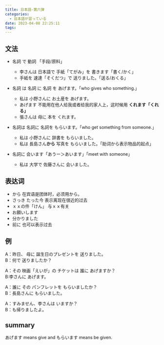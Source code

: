 ```yaml
---
title: 日本語-第六弹
categories:
  - 日本語が習っている
date: 2023-04-08 22:25:11
tags:
---
```


## 文法

- 名詞 で 動詞 「手段/原料」

  - 李さんは 日本語で 手紙「てがみ」を 書きます「書く/かく」
  - 手紙を 速達「そくだつ」で 送りました。「送る/おくる」

- 名詞 は 名詞 に 名詞 を あげます。「who gives who something.」

  - 私は 小野さんに お土産を あげます。
  - あげます 不能用在他人给我或者给我的家人上，这时候用 **くれます「くれる」**
  - 張さんは 母に 本を くれます。

- 名詞は 名詞に 名詞を もらいます。「who get something from someone.」

  - 私は 小野さんに 辞書を もらいました。
  - 私は 長島さん**から** 写真を もらいました。「助词から表示物品的起点」

- 名詞に 会います「あうー＞あいます」「meet with someone」
  - 私は 大学で 佐藤さんに 会いました。

## 表达词

- から 在宾语是团体时，必须用から。
- さっき たった今 表示离现在很近的过去
- ｘｘの件「けん」 与ｘｘ有关
- お願いします
- 分かりました
- 前に 也可以表示过去

## 例

A：昨日、 母に 誕生日のプレゼントを 送りました。\
B：何で 送りましたか？

A：その 映画「えいが」の チケットは 誰に あげますか？\
B:李さんに あげます。

A：誰に その パンフレットを もらいましたか？\
B：長島さんに もらいました。

A：すみません、李さんは いますか？\
B：も帰りましたよ。

## summary

あげます means give and もらいます means be given.
